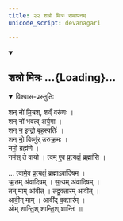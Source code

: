 ```yaml
---
title: २२ शन्नो मित्रः समापनम्
unicode_script: devanagari

---
```

<div class="js_include" includetitle="false" newlevelforh1="2" unfilled url="/vedAH_yajuH/taittirIyam/AraNyakam/yajuH/sarva-prastutiH/05_taittirIyopaniShat/shanno_mitraH.md">
<details open><summary><h2>शन्नो मित्रः ...{Loading}...</h2></summary>
<details open><summary>विश्वास-प्रस्तुतिः</summary>

शन् नो॑ मि॒त्रश्, शव्ँ वरु॑णः ।  
शन् नो॑ भवत्व् अर्य॒मा ।  
शन् न॒ इन्द्रो॒ बृह॒स्पतिः॑ ।  
शन् नो॒ विष्णु॑र् उरुक्र॒मः ।  
नमो॒ ब्रह्म॑णे ।  
नम॑स् ते वायो । त्वम् ए॒व प्र॒त्यक्षं॒ ब्रह्मा॑सि ।
</details>
</details>
</div>  

… त्वामे॒व प्र॒त्यक्षं॒ ब्रह्माऽवा॑दिषम् ।  
ऋ॒तम् अ॑वादिषम् । स॒त्यम् अ॑वादिषम् ।  
तन् माम् आ॑वीत् । तद्व॒क्तार॑म् आवीत् ।  
आवी॒न् माम् । आवी॑द् व॒क्तार॑म् ।  
ओम् शान्ति॒श् शान्ति॒श् शान्तिः॑ ॥